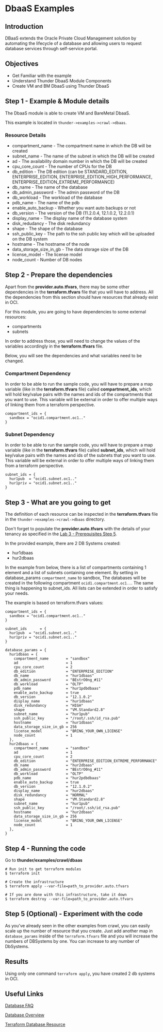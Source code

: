 # DbaaS Examples

## Introduction
DBaaS extends the Oracle Private Cloud Management solution by automating the lifecycle of a database and allowing users to request database services through self-service portal.

## Objectives
- Get Familiar with the example
- Understand Thunder DbaaS Module Components
- Create VM and BM DbaaS using Thunder DbaaS


## Step 1 - Example & Module details
The DbaaS module is able to create VM and BareMetal DbaaS.

This example is located in `thunder->examples->crawl->dbaas`.

### Resource Details
  * compartment_name - The compartment name in which the DB will be created
  * subnet_name - The name of the subnet in which the DB will be created
  * ad - The availability domain number in which the DB will be created
  * cpu\_core\_count - The number of CPUs for the DB
  * db\_edition - The DB edition (can be STANDARD\_EDITION, ENTERPRISE\_EDITION, ENTERPRISE\_EDITION\_HIGH\_PERFORMANCE, ENTERPRISE\_EDITION\_EXTREME\_PERFORMANCE)
  * db_name - The name of the database
  * db\_admin\_password - The admin password of the DB
  * db_workload - The workload of the database
  * pdb_name - The name of the pdb
  * enable\_auto\_backup - Whether you want auto backups or not
  * db_version - The version of the DB (11.2.0.4, 12.1.0.2, 12.2.0.1)
  * display_name - The display name of the database system
  * disk_redudancy - The disk redundancy
  * shape - The shape of the database
  * ssh\_public\_key - The path to the ssh public key which will be uploaded on the DB system
  * hostname - The hostname of the node
  * data\_storage\_size\_in_gb - The data storage size of the DB
  * license_model - The license model
  * node_count - Number of DB nodes

## Step 2 - Prepare the dependencies
Apart from the **provider.auto.tfvars**, there may be some other dependencies in the **terraform.tfvars** file that you will have to address.
All the dependencies from this section should have resources that already exist in OCI.

For this module, you are going to have dependencies to some external resources:
- compartments
- subnets

In order to address those, you will need to change the values of the variables accordingly in the **terraform.tfvars** file.

Below, you will see the dependencies and what variables need to be changed.


### Compartment Dependency
In order to be able to run the sample code, you will have to prepare a map variable (like in the **terraform.tfvars** file) called **compartment\_ids**, which will hold key/value pairs with the names and ids of the compartments that you want to use.
This variable will be external in order to offer multiple ways of linking them from a terraform perspective.

```
compartment_ids = {
  sandbox = "ocid1.compartment.oc1.."
}
```

### Subnet Dependency
In order to be able to run the sample code, you will have to prepare a map variable (like in the **terraform.tfvars** file) called **subnet\_ids**, which will hold key/value pairs with the names and ids of the subnets that you want to use.
This variable will be external in order to offer multiple ways of linking them from a terraform perspective.

```
subnet_ids = {
  hur1pub  = "ocid1.subnet.oc1.."
  hur1priv = "ocid1.subnet.oc1.."
}
```

## Step 3 - What are you going to get
The definition of each resource can be inspected in the **terraform.tfvars** file in the `thunder->examples->crawl->dbaas` directory.

Don't forget to populate the **provider.auto.tfvars** with the details of your tenancy as specified in the [Lab 3 - Prerequisites Step 5](../../../workshop/index.html?lab=lab-3-install-prepare-prerequisites).

In the provided example, there are 2 DB Systems created:

* hur1dbaas
* hur2dbaas

In the example from below, there is a list of compartments containing 1 element and a list of subnets containing one element. By setting in database\_params `compartment_name` to sandbox, The databases will be created in the following compartment `ocid1.compartment.oc1..`. The same thing is happening to subnet\_ids. All lists can be extended in order to satisfy your needs.

The example is based on terraform.tfvars values:

```
compartment_ids = {
  sandbox = "ocid1.compartment.oc1.."
}

subnet_ids      = {
  hur1pub  = "ocid1.subnet.oc1.."
  hur1priv = "ocid1.subnet.oc1.."
}

database_params = {
  hur1dbaas = {
    compartment_name        = "sandbox"
    ad                      = 1
    cpu_core_count          = 2
    db_edition              = "ENTERPRISE_EDITION"
    db_name                 = "hur1dbaas"
    db_admin_password       = "BEstrO0ng_#11"
    db_workload             = "OLTP"
    pdb_name                = "hur1pdbdbaas"
    enable_auto_backup      = true
    db_version              = "12.1.0.2"
    display_name            = "hur1dbaas"
    disk_redundancy         = "HIGH"
    shape                   = "VM.Standard2.8"
    subnet_name             = "hur1pub"
    ssh_public_key          = "/root/.ssh/id_rsa.pub"
    hostname                = "hur1dbaas"
    data_storage_size_in_gb = 256
    license_model           = "BRING_YOUR_OWN_LICENSE"
    node_count              = 1
  },
  hur2dbaas = {
    compartment_name        = "sandbox"
    ad                      = 1
    cpu_core_count          = 2
    db_edition              = "ENTERPRISE_EDITION_EXTREME_PERFORMANCE"
    db_name                 = "hur2dbaas"
    db_admin_password       = "BEstrO0ng_#11"
    db_workload             = "OLTP"
    pdb_name                = "hur2pdbdbaas"
    enable_auto_backup      = true
    db_version              = "12.1.0.2"
    display_name            = "hur2dbaas"
    disk_redundancy         = "NORMAL"
    shape                   = "VM.Standard2.8"
    subnet_name             = "hur1pub"
    ssh_public_key          = "/root/.ssh/id_rsa.pub"
    hostname                = "hur2dbaas"
    data_storage_size_in_gb = 256
    license_model           = "BRING_YOUR_OWN_LICENSE"
    node_count              = 1
  },
}
```

## Step 4 - Running the code

Go to **thunder/examples/crawl/dbaas**

```
# Run init to get terraform modules
$ terraform init

# Create the infrastructure
$ terraform apply --var-file=path_to_provider.auto.tfvars

# If you are done with this infrastructure, take it down
$ terraform destroy --var-file=path_to_provider.auto.tfvars
```

## Step 5 (Optional) - Experiment with the code
As you've already seen in the other examples from crawl, you can easily scale up the number of resource that you create.
Just add another map in `database_params` inside of the `terraform.tfvars` file and you will increase the numbers of DBSystems by one. You can increase to any number of DbSystems.


## Results
Using only one command `terraform apply`, you have created 2 db systems in OCI.


## Useful Links
[Database FAQ](https://cloud.oracle.com/database/faq)

[Database Overview](https://docs.cloud.oracle.com/iaas/Content/Database/Concepts/databaseoverview.htm)

[Terraform Database Resource](https://www.terraform.io/docs/providers/oci/r/database_db_system.html)
